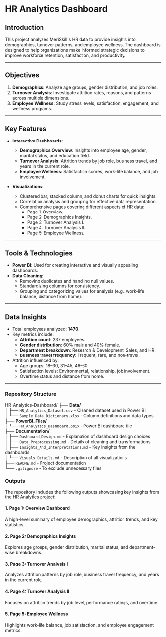 # HR Analytics Dashboard

## Introduction
This project analyzes MeriSkill's HR data to provide insights into demographics, turnover patterns, and employee wellness. The dashboard is designed to help organizations make informed strategic decisions to improve workforce retention, satisfaction, and productivity.

---

## Objectives
1. **Demographics**: Analyze age groups, gender distribution, and job roles.
2. **Turnover Analysis**: Investigate attrition rates, reasons, and patterns across multiple dimensions.
3. **Employee Wellness**: Study stress levels, satisfaction, engagement, and wellness programs.

---

## Key Features
- **Interactive Dashboards**:  
  - **Demographics Overview**: Insights into employee age, gender, marital status, and education field.  
  - **Turnover Analysis**: Attrition trends by job role, business travel, and years in the current role.  
  - **Employee Wellness**: Satisfaction scores, work-life balance, and job involvement.  

- **Visualizations**:
  - Clustered bar, stacked column, and donut charts for quick insights.
  - Correlation analysis and grouping for effective data representation.
  - Comprehensive pages covering different aspects of HR data:
    - Page 1: Overview.
    - Page 2: Demographics Insights.
    - Page 3: Turnover Analysis I.
    - Page 4: Turnover Analysis II.
    - Page 5: Employee Wellness.

---

## Tools & Technologies
- **Power BI**: Used for creating interactive and visually appealing dashboards.
- **Data Cleaning**:
  - Removing duplicates and handling null values.
  - Standardizing columns for consistency.
  - Grouping and categorizing values for analysis (e.g., work-life balance, distance from home).
  
---

## Data Insights
- Total employees analyzed: **1470**.
- Key metrics include:
  - **Attrition count**: 237 employees.
  - **Gender distribution**: 60% male and 40% female.
  - **Department breakdown**: Research & Development, Sales, and HR.
  - **Business travel frequency**: Frequent, rare, and non-travel.
- Attrition influenced by:
  - Age groups: 18–30, 31–45, 46–60.
  - Satisfaction levels: Environmental, relationship, job involvement.
  - Overtime status and distance from home.

---

### Repository Structure

HR-Analytics-Dashboard/
├── **Data/**  
│   ├── `HR_Analytics_Dataset.csv` - Cleaned dataset used in Power BI  
│   └── `Sample_Data_Dictionary.xlsx` - Column definitions and data types  
├── **PowerBI_Files/**  
│   └── `HR_Analytics_Dashboard.pbix` - Power BI dashboard file  
├── **Documentation/**  
│   ├── `Dashboard_Design.md` - Explanation of dashboard design choices  
│   ├── `Data_Preprocessing.md` - Details of cleaning and transformations  
│   ├── `Insights_And_Interpretations.md` - Key insights from the dashboards  
│   └── `Visuals_Details.md` - Description of all visualizations  
├── `README.md` - Project documentation  
└── `.gitignore` - To exclude unnecessary files  

### Outputs

The repository includes the following outputs showcasing key insights from the HR Analytics project:

#### 1. Page 1: Overview Dashboard
A high-level summary of employee demographics, attrition trends, and key statistics.

#### 2. Page 2: Demographics Insights
Explores age groups, gender distribution, marital status, and department-wise breakdowns.

#### 3. Page 3: Turnover Analysis I
Analyzes attrition patterns by job role, business travel frequency, and years in the current role.

#### 4. Page 4: Turnover Analysis II
Focuses on attrition trends by job level, performance ratings, and overtime.

#### 5. Page 5: Employee Wellness
Highlights work-life balance, job satisfaction, and employee engagement metrics.
